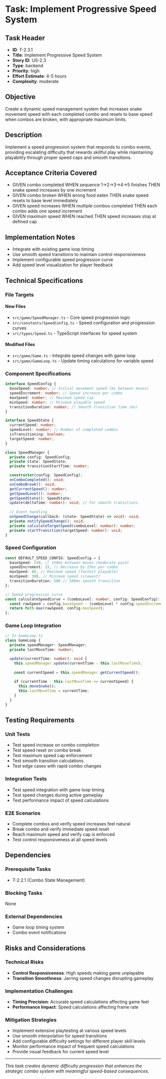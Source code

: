 # Task: Implement Progressive Speed System

## Task Header
- **ID**: T-2.3.1
- **Title**: Implement Progressive Speed System
- **Story ID**: US-2.3
- **Type**: backend
- **Priority**: high
- **Effort Estimate**: 4-5 hours
- **Complexity**: moderate

## Objective
Create a dynamic speed management system that increases snake movement speed with each completed combo and resets to base speed when combos are broken, with appropriate maximum limits.

## Description
Implement a speed progression system that responds to combo events, providing escalating difficulty that rewards skillful play while maintaining playability through proper speed caps and smooth transitions.

## Acceptance Criteria Covered
- GIVEN combo completed WHEN sequence 1→2→3→4→5 finishes THEN snake speed increases by one increment
- GIVEN combo broken WHEN wrong food eaten THEN snake speed resets to base level immediately
- GIVEN speed increases WHEN multiple combos completed THEN each combo adds one speed increment
- GIVEN maximum speed WHEN reached THEN speed increases stop at defined cap

## Implementation Notes
- Integrate with existing game loop timing
- Use smooth speed transitions to maintain control responsiveness
- Implement configurable speed progression curve
- Add speed level visualization for player feedback

## Technical Specifications

### File Targets
#### New Files
- `src/game/SpeedManager.ts` - Core speed progression logic
- `src/constants/SpeedConfig.ts` - Speed configuration and progression curves
- `src/types/Speed.ts` - TypeScript interfaces for speed system

#### Modified Files
- `src/game/Game.ts` - Integrate speed changes with game loop
- `src/game/GameLoop.ts` - Update timing calculations for variable speed

### Component Specifications
```typescript
interface SpeedConfig {
  baseSpeed: number; // Initial movement speed (ms between moves)
  speedIncrement: number; // Speed increase per combo
  maxSpeed: number; // Maximum speed cap
  minSpeed: number; // Minimum playable speed
  transitionDuration: number; // Smooth transition time (ms)
}

interface SpeedState {
  currentSpeed: number;
  speedLevel: number; // Number of completed combos
  isTransitioning: boolean;
  targetSpeed: number;
}

class SpeedManager {
  private config: SpeedConfig;
  private state: SpeedState;
  private transitionStartTime: number;

  constructor(config: SpeedConfig);
  onComboCompleted(): void;
  onComboBreak(): void;
  getCurrentSpeed(): number;
  getSpeedLevel(): number;
  getSpeedState(): SpeedState;
  update(deltaTime: number): void; // For smooth transitions
  
  // Event handling
  onSpeedChange(callback: (state: SpeedState) => void): void;
  private notifySpeedChange(): void;
  private calculateTargetSpeed(comboLevel: number): number;
  private startTransition(targetSpeed: number): void;
}
```

### Speed Configuration
```typescript
const DEFAULT_SPEED_CONFIG: SpeedConfig = {
  baseSpeed: 150, // 150ms between moves (moderate pace)
  speedIncrement: 15, // Decrease by 15ms per combo
  maxSpeed: 60, // Maximum speed (fastest playable)
  minSpeed: 300, // Minimum speed (slowest)
  transitionDuration: 500 // 500ms smooth transition
};

// Speed progression curve
const calculateSpeedCurve = (comboLevel: number, config: SpeedConfig): number => {
  const rawSpeed = config.baseSpeed - (comboLevel * config.speedIncrement);
  return Math.max(rawSpeed, config.maxSpeed);
};
```

### Game Loop Integration
```typescript
// In GameLoop.ts
class GameLoop {
  private speedManager: SpeedManager;
  private lastMoveTime: number;

  update(currentTime: number): void {
    this.speedManager.update(currentTime - this.lastMoveTime);
    
    const currentSpeed = this.speedManager.getCurrentSpeed();
    
    if (currentTime - this.lastMoveTime >= currentSpeed) {
      this.moveSnake();
      this.lastMoveTime = currentTime;
    }
  }
}
```

## Testing Requirements

### Unit Tests
- Test speed increase on combo completion
- Test speed reset on combo break
- Test maximum speed cap enforcement
- Test smooth transition calculations
- Test edge cases with rapid combo changes

### Integration Tests
- Test speed integration with game loop timing
- Test speed changes during active gameplay
- Test performance impact of speed calculations

### E2E Scenarios
- Complete combos and verify speed increases feel natural
- Break combo and verify immediate speed reset
- Reach maximum speed and verify cap is enforced
- Test control responsiveness at all speed levels

## Dependencies

### Prerequisite Tasks
- T-2.2.1 (Combo State Management)

### Blocking Tasks
None

### External Dependencies
- Game loop timing system
- Combo event notifications

## Risks and Considerations

### Technical Risks
- **Control Responsiveness**: High speeds making game unplayable
- **Transition Smoothness**: Jarring speed changes disrupting gameplay

### Implementation Challenges
- **Timing Precision**: Accurate speed calculations affecting game feel
- **Performance Impact**: Speed calculations affecting frame rate

### Mitigation Strategies
- Implement extensive playtesting at various speed levels
- Use smooth interpolation for speed transitions
- Add configurable difficulty settings for different player skill levels
- Monitor performance impact of frequent speed calculations
- Provide visual feedback for current speed level

---

*This task creates dynamic difficulty progression that enhances the strategic combo system with meaningful speed-based consequences.*